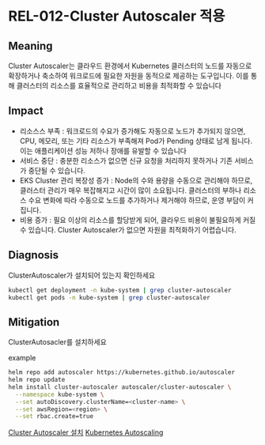 # REL-012-Cluster Autoscaler 적용

## Meaning
Cluster Autoscaler는 클라우드 환경에서 Kubernetes 클러스터의 노드를 자동으로 확장하거나 축소하여 워크로드에 필요한 자원을 동적으로 제공하는 도구입니다. 이를 통해 클러스터의 리소스를 효율적으로 관리하고 비용을 최적화할 수 있습니다

## Impact
- 리소스스 부족 :  워크로드의 수요가 증가해도 자동으로 노드가 추가되지 않으면, CPU, 메모리, 또는 기타 리소스가 부족해져 Pod가 Pending 상태로 남게 됩니다. 이는 애플리케이션 성능 저하나 장애를 유발할 수 있습니다
- 서비스 중단 :  충분한 리소스가 없으면 신규 요청을 처리하지 못하거나 기존 서비스가 중단될 수 있습니다.
- EKS Cluster 관리 복장성 증가 : Node의 수와 용량을 수동으로 관리해야 하므로, 클러스터 관리가 매우 복잡해지고 시간이 많이 소요됩니다. 클러스터의 부하나 리소스 수요 변화에 따라 수동으로 노드를 추가하거나 제거해야 하므로, 운영 부담이 커집니다.
- 비용 증가 : 필요 이상의 리소스를 할당받게 되어, 클라우드 비용이 불필요하게 커질 수 있습니다. Cluster Autoscaler가 없으면 자원을 최적화하기 어렵습니다.

## Diagnosis
ClusterAutoscaler가 설치되어 있는지 확인하세요

```bash
kubectl get deployment -n kube-system | grep cluster-autoscaler
kubectl get pods -n kube-system | grep cluster-autoscaler
```

## Mitigation
ClusterAutosacler를 설치하세요

example
```bash
helm repo add autoscaler https://kubernetes.github.io/autoscaler
helm repo update
helm install cluster-autoscaler autoscaler/cluster-autoscaler \
  --namespace kube-system \
  --set autoDiscovery.clusterName=<cluster-name> \
  --set awsRegion=<region> \
  --set rbac.create=true
```

[Cluster Autoscaler 설치](https://github.com/kubernetes/autoscaler/blob/master/cluster-autoscaler/cloudprovider/aws/README.md)
[Kubernetes Autoscaling](https://docs.aws.amazon.com/ko_kr/eks/latest/userguide/autoscaling.html)


